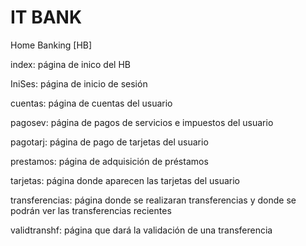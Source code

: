 # IT BANK

Home Banking [HB]

index: página de inico del HB

IniSes: página de inicio de sesión

cuentas: página de cuentas del usuario

pagosev: página de pagos de servicios e impuestos del
usuario

pagotarj: página de pago de tarjetas del usuario

prestamos: página de adquisición de préstamos

tarjetas: página donde aparecen las tarjetas del usuario

transferencias: página donde se realizaran transferencias y
donde se podrán ver las transferencias recientes

validtranshf: página que dará la validación de una transferencia